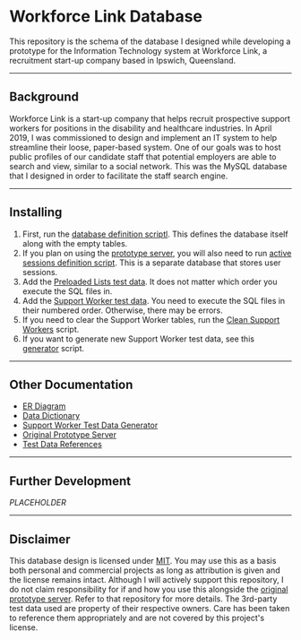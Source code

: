 # Workforce Link Database

This repository is the schema of the database I designed while developing a prototype for the Information Technology system at Workforce Link, a recruitment start-up company based in Ipswich, Queensland.

---

## Background

Workforce Link is a start-up company that helps recruit prospective support workers for positions in the disability and healthcare industries. In April 2019, I was commissioned to design and implement an IT system to help streamline their loose, paper-based system. One of our goals was to host public profiles of our candidate staff that potential employers are able to search and view, similar to a social network. This was the MySQL database that I designed in order to facilitate the staff search engine.

---

## Installing

1. First, run the [database definition scriptl](./schema/db-definition.sql). This defines the database itself along with the empty tables.
2. If you plan on using the [prototype server](https://github.com/tjohnston-softdev/worklink-api-orig), you will also need to run [active sessions definition script](./schema/active-sessions.sql). This is a separate database that stores user sessions.
3. Add the [Preloaded Lists test data](./test-data/p1-preloaded_lists/readme.md). It does not matter which order you execute the SQL files in.
4. Add the [Support Worker test data](./test-data/p2-support_workers/readme.md). You need to execute the SQL files in their numbered order. Otherwise, there may be errors.
5. If you need to clear the Support Worker tables, run the [Clean Support Workers](./schema/clean-support-workers.sql) script.
6. If you want to generate new Support Worker test data, see this [generator](https://github.com/tjohnston-softdev/worklink-data-gen) script.

---

## Other Documentation

* [ER Diagram](./er-diagram/readme.md)
* [Data Dictionary](./info/data-dict.md)
* [Support Worker Test Data Generator](https://github.com/tjohnston-softdev/worklink-data-gen)
* [Original Prototype Server](https://github.com/tjohnston-softdev/worklink-api-orig)
* [Test Data References](./info/references.md)

---

## Further Development

*PLACEHOLDER*

---

## Disclaimer

This database design is licensed under [MIT](https://opensource.org/licenses/MIT). You may use this as a basis both personal and commercial projects as long as attribution is given and the license remains intact. Although I will actively support this repository, I do not claim responsibility for if and how you use this alongside the [original prototype server](https://github.com/tjohnston-softdev/worklink-api-orig). Refer to that repository for more details. The 3rd-party test data used are property of their respective owners. Care has been taken to reference them appropriately and are not covered by this project's license.

